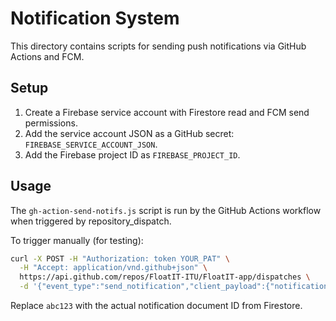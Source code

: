# Notification System

This directory contains scripts for sending push notifications via GitHub Actions and FCM.

## Setup

1. Create a Firebase service account with Firestore read and FCM send permissions.
2. Add the service account JSON as a GitHub secret: `FIREBASE_SERVICE_ACCOUNT_JSON`.
3. Add the Firebase project ID as `FIREBASE_PROJECT_ID`.

## Usage

The `gh-action-send-notifs.js` script is run by the GitHub Actions workflow when triggered by repository_dispatch.

To trigger manually (for testing):
```bash
curl -X POST -H "Authorization: token YOUR_PAT" \
  -H "Accept: application/vnd.github+json" \
  https://api.github.com/repos/FloatIT-ITU/FloatIT-app/dispatches \
  -d '{"event_type":"send_notification","client_payload":{"notificationId":"abc123"}}'
```

Replace `abc123` with the actual notification document ID from Firestore.